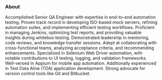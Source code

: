 ### About

Accomplished Senior QA Engineer with expertise in end-to-end automation testing. Proven track record in developing ISO-based mock servers, refining automation suites, and implementing efficient testing workflows. Proficient in managing Jenkins, optimizing test reports, and providing valuable insights during whitebox testing. Demonstrated leadership in mentoring, code reviews, and knowledge transfer sessions. Adept at collaborating with cross-functional teams, analyzing acceptance criteria, and recommending enhancements. Specialized in Selenium Web Driver automation, with notable contributions to UI testing, logging, and validation frameworks. Well-versed in Appium for mobile app automation. Additionally experienced in Test Data Alive (TDA) application development. Strong advocate for version control tools like Git and Bitbucket.
